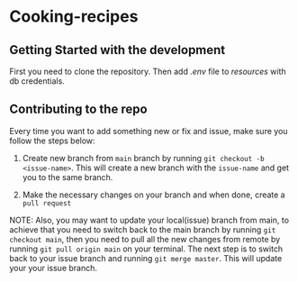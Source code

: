 # Cooking-recipes
## Getting Started with the development

First you need to clone the repository. Then add _.env_ file to _resources_ with db credentials.

## Contributing to the repo

Every time you want to add something new or fix and issue, make sure you follow the steps below:

1. Create new branch from `main` branch by running ```git checkout -b <issue-name>```. This will create a new branch with the `issue-name` and get you to the same branch.

2. Make the necessary changes on your branch and when done, create a `pull request`

NOTE: Also, you may want to update your local(issue) branch from main, to achieve that you need to switch back to the main branch by running `git checkout main`, then you need to pull all the new changes from remote by running `git pull origin main` on your terminal. The next step is to switch back to your issue branch and running `git merge master`. This will update your your issue branch.



